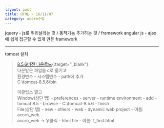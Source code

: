 ```yaml
---
layout: post
title: HTML - 16/11/07
category: acorn수업
---
```


jquery - js로 쿼리날리는 것 / 동적기능 추가하는 것 / framework
angular js - ajax에 쉽게 접근할 수 있게 만든 framework

---

tomcat 설치
> [8.5.6버전 다운로드](http://tomcat.apache.org/download-80.cgi){:target="_blank"}  
> 다운받은 파일을 c로 옮기고  
> 환경변수 - 시스템변수 - path에 추가  
> C:\tomcat-8.5.6\bin  
>
> 이클립스 열고  
> Window(상단 탭) - preferences - server - runtime environment - add - tomcat 8.5 - browse - C:\tomcat-8.5.6 - finish  
> File(상단 탭) - new - others - web - dynamic web project - 이름: acorn_web  
> acorn_web → 우클릭 - html file - 이름: 1_first.html  

